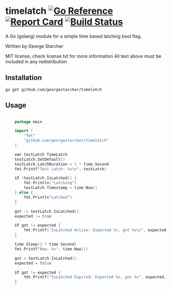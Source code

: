 # timelatch [![Go Reference](https://pkg.go.dev/badge/github.com/georgestarcher/timelatch.svg)](https://pkg.go.dev/github.com/georgestarcher/timelatch) [![Report Card](https://goreportcard.com/badge/github.com/georgestarcher/timelatch)](https://goreportcard.com/report/github.com/georgestarcher/timelatch) [![Build Status](https://github.com/georgestarcher/timelatch/workflows/timelatch%20CI/badge.svg)](https://github.com/georgestarcher/timelatch/actions)


A Go (golang) module for a simple time based latching bool flag.

Written by George Starcher

MIT license, check license.txt for more information
All text above must be included in any redistribution

## Installation

```shell
go get github.com/georgestarcher/timelatch
```

## Usage

```go

	package main

	import (
		"fmt"
		"github.com/georgestarcher/timelatch"
	)

	var testLatch TimeLatch
	testLatch.SetDefault()
	testLatch.LatchDuration = 1 * time.Second
	fmt.Printf"Test Latch: %v\n", testLatch)

	if !testLatch.IsLatched() {
		fmt.Println("Latching")
		testLatch.Timestamp = time.Now()
	} else {
		fmt.Println"Latched")
	}

	got := testLatch.IsLatched()
	expected := true

	if got != expected {
		fmt.Printf("IsLatched Active: Expected %v, got %v\n", expected, got)
	}

	time.Sleep(2 * time.Second)
	fmt.Printf"Now: %v", time.Now())

	got = testLatch.IsLatched()
	expected = false

	if got != expected {
		fmt.Printf("IsLatched Expired: Expected %v, got %v", expected, got)
	}

```
